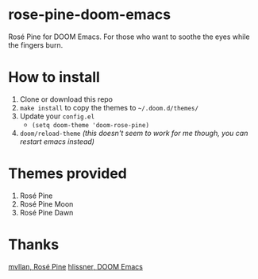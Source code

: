 # rose-pine-doom-emacs
Rosé Pine for DOOM Emacs. For those who want to soothe the eyes while the fingers burn.

# How to install
1. Clone or download this repo
2. `make install` to copy the themes to `~/.doom.d/themes/`
3. Update your `config.el`
    - `(setq doom-theme 'doom-rose-pine)`
4. `doom/reload-theme` _(this doesn't seem to work for me though, you can restart emacs instead)_

# Themes provided
1. Rosé Pine
2. Rosé Pine Moon
3. Rosé Pine Dawn

# Thanks
[mvllan, Rosé Pine](https://github.com/rose-pine/rose-pine-theme)
[hlissner, DOOM Emacs](https://github.com/doomemacs/doomemacs)
